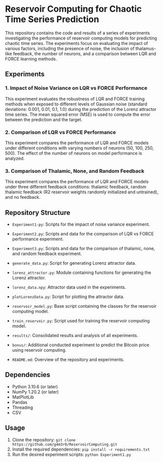 # Reservoir Computing for Chaotic Time Series Prediction

This repository contains the code and results of a series of experiments investigating the performance of reservoir computing models for predicting chaotic time series. The experiments focus on evaluating the impact of various factors, including the presence of noise, the inclusion of thalamus-like feedback, the number of neurons, and a comparison between LQR and FORCE learning methods.

## Experiments

### 1. Impact of Noise Variance on LQR vs FORCE Performance
This experiment evaluates the robustness of LQR and FORCE training methods when exposed to different levels of Gaussian noise (standard deviations: 0.001, 0.01, 0.1, 1.0) during the prediction of the Lorenz attractor time series. The mean squared error (MSE) is used to compute the error between the prediction and the target.

### 2. Comparison of LQR vs FORCE Performance
This experiment compares the performance of LQR and FORCE models under different conditions with varying numbers of neurons (50, 100, 250, 500). The effect of the number of neurons on model performance is analyzed.

### 3. Comparison of Thalamic, None, and Random Feedback
This experiment compares the performance of LQR and FORCE models under three different feedback conditions: thalamic feedback, random thalamic feedback (R2 reservoir weights randomly initialized and untrained), and no feedback.

## Repository Structure
- `Experiment1-py`: Scripts for the impact of noise variance experiment.
- `Experiment2.py`: Scripts and data for the comparison of LQR vs FORCE performance experiment. 
- `Experiment3.py`: Scripts and data for the comparison of thalamic, none, and random feedback experiment. 

- `generate_data.py`: Script for generating Lorenz attractor data.
- `lorenz_attractor.py`: Module containing functions for generating the Lorenz attractor.
- `lorenz_data.npy`: Attractor data used in the experiments.
- `plotLorenzData.py`: Script for plotting the attractor data.
- `reservoir_model.py`: Base script containing the classes for the reservoir computing model.
- `train_reservoir.py`: Script used for training the reservoir computing model. 

- `results/`: Consolidated results and analysis of all experiments. 
- `bonus/`: Additional conducted experiment to predict the Bitcoin price using reservoir computing. 

- `README.md`: Overview of the repository and experiments.

## Dependencies
- Python 3.10.6 (or later)
- NumPy 1.20.2 (or later)
- MatPlotLib
- Pandas
- Threading
- CSV

## Usage
1. Clone the repository: `git clone https://github.com/g4m3r0/ReservoirComputing.git`
2. Install the required dependencies: `pip install -r requirements.txt`
3. Run the desired experiment scripts: `python Experiment1.py`